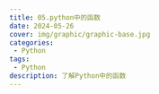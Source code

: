 ```yaml
---
title: 05.python中的函数
date: 2024-05-26
cover: img/graphic/graphic-base.jpg
categories:
 - Python
tags:
 - Python
description: 了解Python中的函数
---
```

